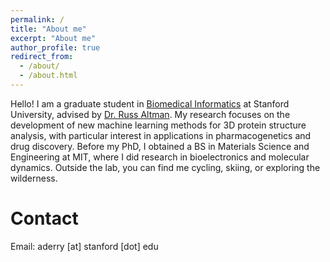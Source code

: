 ```yaml
---
permalink: /
title: "About me"
excerpt: "About me"
author_profile: true
redirect_from: 
  - /about/
  - /about.html
---
```


Hello! I am a graduate student in [Biomedical Informatics](https://med.stanford.edu/bmi.html) at Stanford University, advised by [Dr. Russ Altman](https://helix.stanford.edu/index.html). My research focuses on the development of new machine learning methods for 3D protein structure analysis, with particular interest in applications in pharmacogenetics and drug discovery. Before my PhD, I obtained a BS in Materials Science and Engineering at MIT, where I did research in bioelectronics and molecular dynamics. Outside the lab, you can find me cycling, skiing, or exploring the wilderness.

Contact
======

Email: aderry \[at\] stanford \[dot\] edu
